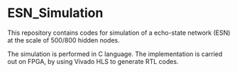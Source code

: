 # ESN_Simulation

This repository contains codes for simulation of a echo-state network (ESN) at the scale of 500/800 hidden nodes.

The simulation is performed in C language.
The implementation is carried out on FPGA, by using Vivado HLS to generate RTL codes.

